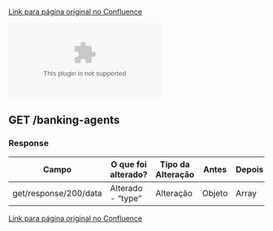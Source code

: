[Link para página original no Confluence](https://openfinancebrasil.atlassian.net/wiki/spaces/OF/pages/282886246)

[![](https://openfinancebrasil.atlassian.net/wiki/download/thumbnails/282886246/ChangeLog%20-%20%5BDC%5D%20Channels%20-%20v2.0.0-rc.1-%20v2.0.0-rc.2.csv?version=1&amp;modificationDate=1707138771902&amp;cacheVersion=1&amp;api=v2&amp;viewType=fileMacro)](/wiki/download/attachments/282886246/ChangeLog%20-%20%5BDC%5D%20Channels%20-%20v2.0.0-rc.1-%20v2.0.0-rc.2.csv?version=1&amp;modificationDate=1707138771902&amp;cacheVersion=1&amp;api=v2) 

## GET /banking-agents

### Response

| **Campo** | **O que foi alterado?** | **Tipo da Alteração** | **Antes** | **Depois** |
| --- | --- | --- | --- | --- |
| get/response/200/data | Alterado - “type” | Alteração | Objeto | Array |

[Link para página original no Confluence](https://openfinancebrasil.atlassian.net/wiki/spaces/OF/pages/282886246)
